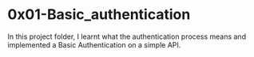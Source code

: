 # 0x01-Basic_authentication
In this project folder, I learnt what the authentication process means and
implemented a Basic Authentication on a simple API.